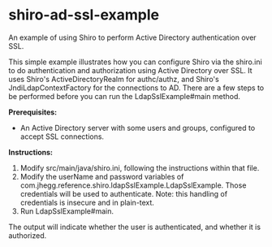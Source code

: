 shiro-ad-ssl-example
====================

An example of using Shiro to perform Active Directory authentication over SSL.

This simple example illustrates how you can configure Shiro via the shiro.ini to do authentication and authorization using Active Directory over SSL. It uses Shiro's ActiveDirectoryRealm for authc/authz, and Shiro's JndiLdapContextFactory for the connections to AD. There are a few steps to be performed before you can run the LdapSslExample#main method.

**Prerequisites:**
- An Active Directory server with some users and groups, configured to accept SSL connections.

**Instructions:**
 1. Modify src/main/java/shiro.ini, following the instructions within that file.
 2. Modify the userName and password variables of com.jhegg.reference.shiro.ldapSslExample.LdapSslExample. Those credentials will be used to authenticate. Note: this handling of credentials is insecure and in plain-text.
 3. Run LdapSslExample#main.

The output will indicate whether the user is authenticated, and whether it is authorized.
